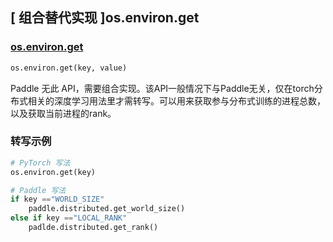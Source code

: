 ## [ 组合替代实现 ]os.environ.get

### [os.environ.get](https://docs.python.org/zh-cn/3/library/os.html#os.environ)

```python
os.environ.get(key, value)
```

Paddle 无此 API，需要组合实现。该API一般情况下与Paddle无关，仅在torch分布式相关的深度学习用法里才需转写。可以用来获取参与分布式训练的进程总数，以及获取当前进程的rank。

### 转写示例

```python
# PyTorch 写法
os.environ.get(key)

# Paddle 写法
if key =="WORLD_SIZE"
    paddle.distributed.get_world_size()
else if key =="LOCAL_RANK"
    padlde.distributed.get_rank()
```
